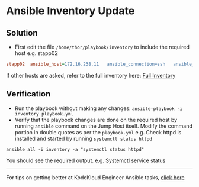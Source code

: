 # Ansible Inventory Update

## Solution

* First edit the file `/home/thor/playbook/inventory` to include the required host e.g. stapp02

```ini
stapp02  ansible_host=172.16.238.11   ansible_connection=ssh   ansible_user=steve ansible_ssh_pass=Am3ric@
```

If other hosts are asked, refer to the full inventory here: [Full Inventory](./inventory)

## Verification

* Run the playbook without making any changes: `ansible-playbook -i inventory playbook.yml`
* Verify that the playbook changes are done on the required host by running `ansible` command on the Jump Host itself. Modify the command portion in double quotes as per the `playbook.yml` e.g. Check httpd is installed and started by running `systemctl status httpd`

```UNIX
ansible all -i inventory -a "systemctl status httpd"
```

You should see the required output. e.g. Systemctl service status

---
For tips on getting better at KodeKloud Engineer Ansible tasks, [click here](./README.md)
